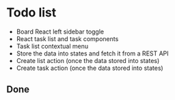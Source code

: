 # Todo list

* Board React left sidebar toggle
* React task list and task components
* Task list contextual menu
* Store the data into states and fetch it from a REST API
* Create list action (once the data stored into states)
* Create task action (once the data stored into states)

## Done
